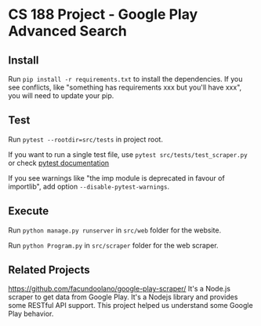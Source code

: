 # CS 188 Project - Google Play Advanced Search
## Install
Run `pip install -r requirements.txt` to install the dependencies. If you see conflicts, like "something has requirements xxx but you'll have xxx", you will need to update your pip.

## Test
Run `pytest --rootdir=src/tests` in project root.

If you want to run a single test file, use `pytest src/tests/test_scraper.py` or check [pytest documentation](https://docs.pytest.org/en/latest/usage.html#specifying-tests-selecting-tests)

If you see warnings like "the imp module is deprecated in favour of importlib", add option `--disable-pytest-warnings`.

## Execute

Run `python manage.py runserver` in `src/web` folder for the website.

Run `python Program.py` in `src/scraper` folder for the web scraper.

## Related Projects
https://github.com/facundoolano/google-play-scraper/ It's a Node.js scraper to get data from Google Play. It's a Nodejs library and provides some RESTful API support. This project helped us understand some Google Play behavior.


